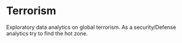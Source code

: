 # Terrorism
Exploratory data analytics on global terrorism. As a security/Defense analytics try to find the hot zone.

